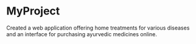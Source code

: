 # MyProject
Created a web application offering home treatments for various diseases and an interface for purchasing  ayurvedic medicines online.
